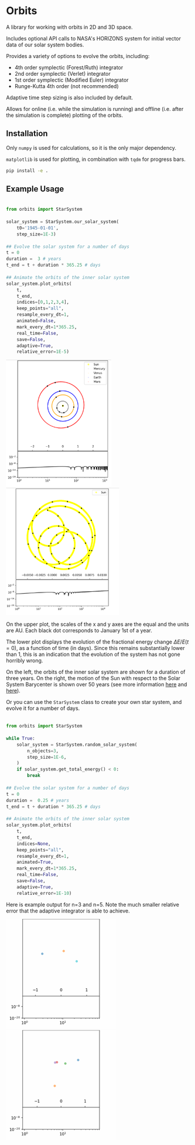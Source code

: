 # Orbits

A library for working with orbits in 2D and 3D space.

Includes optional API calls to NASA's HORIZONS system for initial vector data of our solar system bodies.

Provides a variety of options to evolve the orbits, including:

- 4th order symplectic (Forest/Ruth) integrator
- 2nd order symplectic (Verlet) integrator
- 1st order symplectic (Modified Euler) integrator
- Runge-Kutta 4th order (not recommended)

Adaptive time step sizing is also included by default.

Allows for online (i.e. while the simulation is running) and offline (i.e. after the simulation is complete) plotting of the orbits.

## Installation

Only `numpy` is used for calculations, so it is the only major dependency.

`matplotlib` is used for plotting, in combination with `tqdm` for progress bars.

```bash
pip install -e .
```

## Example Usage

```python

from orbits import StarSystem

solar_system = StarSystem.our_solar_system(
    t0='1945-01-01',
    step_size=1E-3)

## Evolve the solar system for a number of days
t = 0
duration =  3 # years
t_end = t + duration * 365.25 # days

## Animate the orbits of the inner solar system
solar_system.plot_orbits(
    t, 
    t_end, 
    indices=[0,1,2,3,4], 
    keep_points="all", 
    resample_every_dt=1,
    animated=False,
    mark_every_dt=1*365.25, 
    real_time=False,
    save=False, 
    adaptive=True, 
    relative_error=1E-5)
```

<div display="flex" align-items="center" justify-content="center">
    <img src="output/inner_solar_system.png" alt="inner solar system" width="287px"/>
    <img src="output/solar_motion_ssb.png" alt="inner solar system" width="309px"/>
</div>

On the upper plot, the scales of the x and y axes are the equal and the units are AU. Each black dot corresponds to January 1st of a year.

The lower plot displays the evolution of the fractional energy change $\Delta E/ E(t=0)$, as a function of time (in days). Since this remains substantially lower than 1, this is an indication that the evolution of the system has not gone horribly wrong.

On the left, the orbits of the inner solar system are shown for a duration of three years. On the right, the motion of the Sun with respect to the Solar System Barycenter is shown over 50 years (see more information [here](https://en.wikipedia.org/wiki/Solar_System_Barycenter) and [here](https://astronomy.stackexchange.com/a/51361/48459)).

Or you can use the `StarSystem` class to create your own star system, and evolve it for a number of days.

```python

from orbits import StarSystem

while True:
    solar_system = StarSystem.random_solar_system(
        n_objects=3,
        step_size=1E-6,
    )
    if solar_system.get_total_energy() < 0:
        break

## Evolve the solar system for a number of days
t = 0
duration =  0.25 # years
t_end = t + duration * 365.25 # days

## Animate the orbits of the inner solar system
solar_system.plot_orbits(
    t, 
    t_end, 
    indices=None, 
    keep_points="all", 
    resample_every_dt=1,
    animated=True,
    mark_every_dt=1*365.25, 
    real_time=False,
    save=False, 
    adaptive=True, 
    relative_error=1E-10)
```

Here is example output for n=3 and n=5. Note the much smaller relative error that the adaptive integrator is able to achieve.

<div display="flex" align-items="center" justify-content="center">
    <img src="output/random_solar_system_3.gif" alt="random star system with three objects" width="300px"/>
    <img src="output/random_solar_system_5.gif" alt="random star system with three objects" width="300px"/>
</div>
